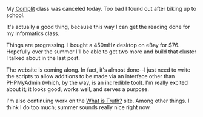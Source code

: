My <acronym title="Comparative Literature">Complit</acronym> class was canceled today.  Too bad I found out after biking up to school.

It's actually a good thing, because this way I can get the reading done for my Informatics class.

Things are progressing.  I bought a 450mHz desktop on eBay for $76.  Hopefully over the summer I'll be able to get two more and build that cluster I talked about in the last post.

The website is coming along.  In fact, it's almost done--I just need to write the scripts to allow additions to be made via an interface other than PHPMyAdmin (which, by the way, is an incredible tool).  I'm really excited about it; it looks good, works well, and serves a purpose.

I'm also continuing work on the <a href="http://students.washington.edu/bribera/wit/">What is Truth?</a> site.  Among other things.  I think I do too much; summer sounds really nice right now.